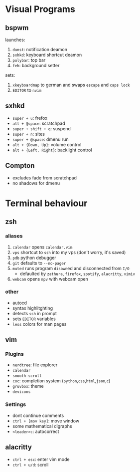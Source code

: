 # Visual Programs

## bspwm
launches: 
1. `dunst`: notification deamon
2. `sxhkd`: keyboard shortcut deamon
3. `polybar`: top bar
4. `feh`: background setter

sets:
1. `xkeyboardmap` to german and swaps `escape` and `caps lock`
2. `EDITOR` to `nvim`

## sxhkd
- `super + u`: frefox
- `alt + @space`: scratchpad
- `super + shift + q`: suspend
- `super + n`: sites
- `super + @space`: dmenu run
- `alt + {Down, Up}`: volume control
- `alt + {Left, Right}`: backlight control

## Compton
- excludes fade from scratchpad
- no shadows for dmenu



# Terminal behaviour

## zsh 
### aliases
1. `calendar` opens `calendar.vim`
2. `vps` shortcut to `ssh` into my vps (don't worry, it's saved)
3. `pdb` python debugger
4. `git` defaults to `--no-pager`
5. `muted` runs program `disown`ed and disconnected from `I/O`
	- defaulted by `zathura`, `firefox`, `spotify`, `alacritty`, `vimiv`
6. `webcam` opens `mpv` with webcam open

### other
- autocd
- syntax highlitghting
- detects `ssh` in prompt
- sets `EDITOR` variables
- `less` colors for man pages

## vim
### Plugins
- `nerdtree`: file explorer
- `calendar` 
- `smooth-scroll`
- `coc`: completion system (`python`,`css`,`html`,`json`,`c`)
- `gruvbox`: theme
- `devicons`

### Settings
- dont continue comments
- `ctrl + [mov key]`: move window
- some mathematical digraphs
- `<leader>c`: autocorrect


## alacritty
- `ctrl + esc`: enter vim mode
- `ctrl + u/d`: scroll


